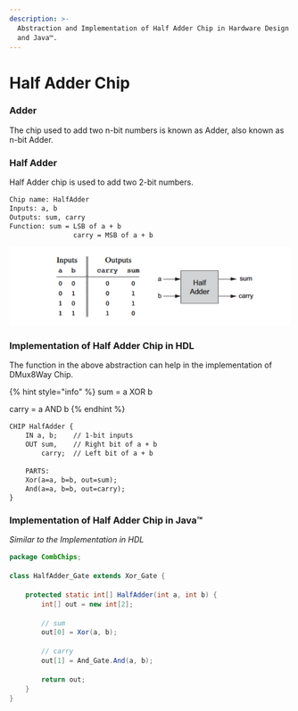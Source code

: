 ```yaml
---
description: >-
  Abstraction and Implementation of Half Adder Chip in Hardware Design Language
  and Java™.
---
```


# Half Adder Chip

### Adder

The chip used to add two n-bit numbers is known as Adder, also known as n-bit Adder.

### Half Adder

Half Adder chip is used to add two 2-bit numbers.

```nand2tetris-hdl
Chip name: HalfAdder
Inputs: a, b
Outputs: sum, carry
Function: sum = LSB of a + b
                carry = MSB of a + b
```

![Abstraction of Half Adder Chip - Representation and Truth Table](<../.gitbook/assets/img (1).png>)

### Implementation of Half Adder Chip in HDL

The function in the above abstraction can help in the implementation of DMux8Way Chip.

{% hint style="info" %}
sum = a XOR b

carry = a AND b
{% endhint %}

```nand2tetris-hdl
CHIP HalfAdder {
    IN a, b;    // 1-bit inputs
    OUT sum,    // Right bit of a + b 
        carry;  // Left bit of a + b

    PARTS:
    Xor(a=a, b=b, out=sum);
    And(a=a, b=b, out=carry);
}
```

### Implementation of Half Adder Chip in Java™

_Similar to the Implementation in HDL_

```java
package CombChips;

class HalfAdder_Gate extends Xor_Gate {

    protected static int[] HalfAdder(int a, int b) {
        int[] out = new int[2];

        // sum
        out[0] = Xor(a, b);

        // carry
        out[1] = And_Gate.And(a, b);

        return out;
    }
}
```
